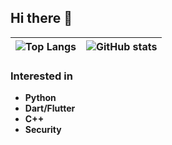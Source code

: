 ## Hi there 👋

| ![Top Langs](https://github-readme-stats-henna-three-78.vercel.app/api/top-langs/?username=shimaenaga1123&layout=donut&theme=dark&langs_count=8) | ![GitHub stats](https://github-readme-stats-henna-three-78.vercel.app/api?username=shimaenaga1123&show_icons=true&theme=dark) |
| ------------- | ------------- |

### Interested in
- **Python**
- **Dart/Flutter**
- **C++**
- **Security**
